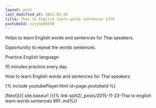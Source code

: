 ```yaml
---
layout: post
last_modified_at: 2021-03-29
title: Thai to English learn words sentences 1379 
youtubeId: szjyQamSEOA
---
```

 
 
Helps to learn English words and sentences for Thai speakers.

Opportunitiy to repeat the words sentences. 

Practice English language. 
 
10 minutes practice every day. 
 
How to learn English words and sentences for Thai speakers 
 
{% include youtubePlayer.html id=page.youtubeId %}
 
 
[Next]({{ site.baseurl }}{% link  split2/_posts/2015-11-23-Thai to english learn words sentences 981 .md%})
 
